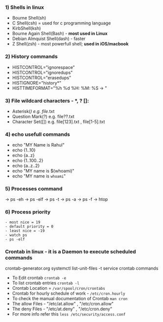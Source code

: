 ### 1) Shells in linux
  - Bourne Shell(sh)
  - C Shell(csh) = used for c programming language
  - KirbShell(ksh)
  - Bourne Again Shell(Bash) - **most used in Linux**
  - Debian Almquist Shell(dash) - faster
  - Z Shell(zsh) - most powerfull shell; **used in iOS/macbook**

### 2) History commands
  - HISTCONTROL="ignorespace"
  - HISTCONTROL="ignoredups"
  - HISTCONTROL="erasedups"
  - HISTIGNORE="history*"
  - HISTTIMEFORMAT="%h %d %H: %M: %S -> "

### 3) File wildcard characters - *, ? []:
  - Asterisk(*) e.g. file*.txt
  - Question Mark(?) e.g. file??.txt
  - Character Set([]) e.g. file[123].txt , file[1-5].txt

### 4) echo usefull commands
   - echo "MY Name is Rahul"
   - echo {1..10}
   - echo {a..z}
   - echo {1..100..2}
   - echo {a..z..2}
   - echo "MY name is $(whoami)"
   - echo "MY name is `whoami`"

### 5) Processes command
  -> ps -eh
  -> ps -elf
  -> ps -t
  -> ps -a
  -> ps -f
  -> htop

### 6) Process priority
    - most nice = 19
    - default priority = 0
    - least nice = -19
    - watch ps
    - ps -elf
    
### Crontab in linux - it is a Daemon to execute scheduled commands
crontab-generator.org
systemctl list-unit-files -t service
 crontab commands
* To Edit crontab `crontab -e`
* To list crontab entries `crontab -l` 
* Crontab Location = `/var/spool/cron/crontabs`
* Crontab for hourly schedule of work - `/etc/cron.hourly`
* To check the manual documentation of Crontab `man cron`
* The allow Files - "/etc/at.allow" , "/etc/cron.allow"
* The deny Files - "/etc/at.deny" , "/etc/cron.deny"
* For more info refer this `less /etc/security/access.conf`
